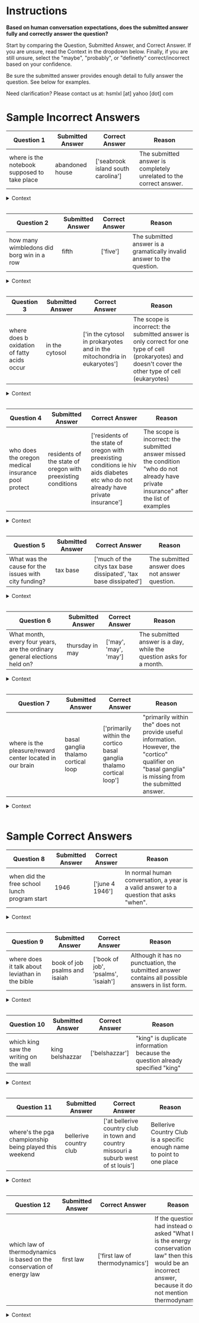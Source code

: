 # Instructions 

**Based on human conversation expectations, does the submitted answer fully and correctly answer the question?**

Start by comparing the Question, Submitted Answer, and Correct Answer. If you are unsure, read the Context in the dropdown below. Finally, if you are still unsure, select the "maybe", "probably", or "definetly" correct/incorrect based on your confidence.

Be sure the submitted answer provides enough detail to fully answer the question. See below for examples.

Need clarification? Please contact us at: hsmlxl [at] yahoo [dot] com


# Sample Incorrect Answers


| Question 1 | Submitted Answer | Correct Answer | Reason |
|----------|------------------|----------------|--------|
| where is the notebook supposed to take place | abandoned house | ['seabrook island south carolina'] | The submitted answer is completely unrelated to the correct answer. |

<details><summary>Context</summary> In 1940, Seabrook Island, South Carolina, Noah Calhoun is smitten with 17 year old heiress Allison "Allie " Hamilton after seeing her at a carnival, and they have a summer love affair. Noah takes Allie to an abandoned house that he intends to buy for them. They try to make love, but are interrupted by Noah's friend Fin with the news that Allie's parents have the police looking for her. </details>
<br>


| Question 2 | Submitted Answer | Correct Answer | Reason |
|----------|------------------|----------------|--------|
| how many wimbledons did borg win in a row | fifth | ['five'] | The submitted answer is a gramatically invalid answer to the question.  |

<details><summary>Context</summary> Borg won his fifth consecutive Wimbledon singles title, the 1980 Wimbledon Men's Singles final, by defeating McEnroe in a five - set match, often cited as the best Wimbledon final ever played -- the only comparable match being the 2008 Federer -- Nadal final. Having lost the opening set to an all - out McEnroe assault, Borg took the next two and had two championship points at 5 -- 4 in the fourth. However, McEnroe averted disaster and went on to level the match in Wimbledon's most memorable 34 - point tiebreaker, which he won 18 -- 16. In the fourth - set tiebreak, McEnroe saved five match points, and Borg six set points, before McEnroe won the set. Björn served first to begin the 5th set and fell behind 15 -- 40. Borg then won 19 straight points on serve in the deciding set and prevailed after 3 hours, 53 minutes. Borg himself commented years later that this was the first time that he was afraid that he would lose, as well as feeling that it was the beginning of the end of his dominance. </details>
<br>


| Question 3 | Submitted Answer | Correct Answer | Reason |
|----------|------------------|----------------|--------|
| where does b oxidation of fatty acids occur | in the cytosol | ['in the cytosol in prokaryotes and in the mitochondria in eukaryotes'] | The scope is incorrect: the submitted answer is only correct for one type of cell (prokaryotes) and doesn't cover the other type of cell (eukaryotes) |

<details><summary>Context</summary> In biochemistry and metabolism, beta - oxidation is the catabolic process by which fatty acid molecules are broken down in the cytosol in prokaryotes and in the mitochondria in eukaryotes to generate acetyl - CoA, which enters the citric acid cycle, and NADH and FADH, which are co-enzymes used in the electron transport chain. It is named as such because the beta carbon of the fatty acid undergoes oxidation to a carbonyl group. Beta - oxidation is primarily facilitated by the mitochondrial trifunctional protein, an enzyme complex associated with the inner mitochondrial membrane, although some fatty acids are oxidized in peroxisomes.  </details>
<br>
 

| Question 4 | Submitted Answer | Correct Answer | Reason |
|----------|------------------|----------------|--------|
| who does the oregon medical insurance pool protect | residents of the state of oregon with preexisting conditions | ['residents of the state of oregon with preexisting conditions ie hiv aids diabetes etc who do not already have private insurance'] |	 The scope is incorrect: the submitted answer missed the condition "who do not already have private insurance" after the list of examples |

<details><summary>Context</summary> The Oregon Medical Insurance Pool  (OMIP), instituted in 1987, is designed to provide medical insurance coverage for residents of the state of Oregon with pre-existing conditions  (i.e. HIV / AIDS, diabetes, etc.) who do not already have private insurance. OMIP is administered by Oregon's Office of Private Health Partnerships through Blue Cross / Blue Shield. It functions similarly to other private insurance.  </details>
<br>


| Question 5 | Submitted Answer | Correct Answer | Reason |
|----------|------------------|----------------|--------|
| What was the cause for the issues with city funding? | tax base | ['much of the citys tax base dissipated', 'tax base dissipated'] |	 The submitted answer does not answer question. |

<details><summary>Context</summary> Much of the city's tax base dissipated, leading to problems with funding education, sanitation, and traffic control within the city limits. In addition, residents in unincorporated suburbs had difficulty obtaining municipal services, such as sewage and building code enforcement. In 1958, a study recommended that the city of Jacksonville begin annexing outlying communities in order to create the needed tax base to improve services throughout the county. Voters outside the city limits rejected annexation plans in six referendums between 1960 and 1965. </details>
<br>
 

| Question 6 | Submitted Answer | Correct Answer | Reason |
|----------|------------------|----------------|--------|
| What month, every four years, are the ordinary general elections held on? | thursday in may | ['may', 'may', 'may'] |	 The submitted answer is a day, while the question asks for a month. |

<details><summary>Context</summary> Under the Scotland Act 1998, ordinary general elections for the Scottish Parliament are held on the first Thursday in May every four years (1999, 2003, 2007 and so on). The date of the poll may be varied by up to one month either way by the Monarch on the proposal of the Presiding Officer. If the Parliament itself resolves that it should be dissolved (with at least two-thirds of the Members voting in favour), or if the Parliament fails to nominate one of its members to be First Minister within 28 days of a General Election or of the position becoming vacant, the Presiding Officer proposes a date for an extraordinary general election and the Parliament is dissolved by the Queen by royal proclamation. Extraordinary general elections are in addition to ordinary general elections, unless held less than six months before the due date of an ordinary general election, in which case they supplant it. The following ordinary election reverts to the first Thursday in May, a multiple of four years after 1999 (i.e., 5 May 2011, 7 May 2015, etc.). </details>
<br>


| Question 7 | Submitted Answer | Correct Answer | Reason |
|----------|------------------|----------------|--------|
| where is the pleasure/reward center located in our brain | basal ganglia thalamo cortical loop | ['primarily within the cortico basal ganglia thalamo cortical loop'] | "primarily within the" does not provide useful information. However, the "cortico" qualifier on "basal ganglia" is missing from the submitted answer. |

<details><summary>Context</summary> The brain structures that compose the reward system are located primarily within the cortico - basal ganglia - thalamo - cortical loop; the basal ganglia portion of the loop drives activity within the reward system. Most of the pathways that connect structures within the reward system are glutamatergic interneurons, GABAergic medium spiny neurons, and dopaminergic projection neurons, although other types of projection neurons contribute  (e.g., orexinergic projection neurons). The reward system includes the ventral tegmental area, ventral striatum  (i.e., the nucleus accumbens and olfactory tubercle), dorsal striatum  (i.e., the caudate nucleus and putamen), substantia nigra  (i.e., the pars compacta and pars reticulata), prefrontal cortex, anterior cingulate cortex, insular cortex, hippocampus, hypothalamus  (particularly, the orexinergic nucleus in the lateral hypothalamus), thalamus  (multiple nuclei), subthalamic nucleus, globus pallidus  (both external and internal), ventral pallidum, parabrachial nucleus, amygdala, and the remainder of the extended amygdala. The dorsal raphe nucleus and cerebellum appear to modulate some forms of reward - related cognition  (i.e., associative learning, motivational salience, and positive emotions) and behaviors as well.  </details>
<br>


# Sample Correct Answers


| Question 8 | Submitted Answer | Correct Answer | Reason |
|----------|------------------|----------------|--------|
| when did the free school lunch program start | 1946 | ['june 4 1946'] | In normal human conversation, a year is a valid answer to a question that asks "when". |

<details><summary>Context</summary> The Richard B. Russell National School Lunch Act  (79 P.L. 396, 60 Stat. 230) is a United States federal law that created the National School Lunch Program  (NSLP) to provide low - cost or free school lunch meals to qualified students through subsidies to schools. The program was established as a way to prop up food prices by absorbing farm surpluses, while at the same time providing food to school age children. It was named after Richard Russell, Jr., signed into law by President Harry S. Truman in 1946, and entered the federal government into schools dietary programs on June 4, 1946.  </details>
<br>


| Question 9 | Submitted Answer | Correct Answer | Reason |
|----------|------------------|----------------|--------|
| where does it talk about leviathan in the bible | book of job psalms and isaiah | ['book of job', 'psalms', 'isaiah'] |	 Although it has no punctuation, the submitted answer contains all possible answers in list form. |

<details><summary>Context</summary> Leviathan  (/ lɪˈvaɪ. əθən /; Hebrew: לִוְיָתָן, Modern Livyatan, Tiberian Liwyāṯān) is a sea monster referenced in the Hebrew Bible in the Book of Job, Psalms, and Isaiah.  </details>
<br>
 

| Question 10 | Submitted Answer | Correct Answer | Reason |
|----------|------------------|----------------|--------|
| which king saw the writing on the wall | king belshazzar | ['belshazzar'] |	 "king" is duplicate information because the question already specified "king" |

<details><summary>Context</summary> King Belshazzar holds a great feast for a thousand of his lords, and commands that the Temple vessels from Jerusalem be brought in so that they can drink from them, but as the Babylonians drink, a hand appears and writes on the wall. Belshazzar calls for his magicians and diviners to interpret the writing, but they are unable even to read them. The queen advises Belshazzar to send for Daniel, renowned for his wisdom. Daniel is brought in, and the king offers to make him third in rank in the kingdom if he can interpret the writing. Daniel declines the honour, but agrees to the request. He reminds Belshazzar that Nebuchadnezzar's greatness was the gift of God, and that when he became arrogant God threw him down until he learned humility: "the Most High God has sovereignty over the kingdom of mortals, and sets over it whomever He will. " Belshazzar has drunk from the vessels of God's Temple and praised his idols, but he has not given honour to God, and so God sent this hand and wrote these words:  </details>
<br>


| Question 11 | Submitted Answer | Correct Answer | Reason |
|----------|------------------|----------------|--------|
| where's the pga championship being played this weekend | bellerive country club | ['at bellerive country club in town and country missouri a suburb west of st louis'] |	 Bellerive Country Club is a specific enough name to point to one place |

<details><summary>Context</summary> The 2018 PGA Championship was the 100th PGA Championship, held on August 9 -- 12 at Bellerive Country Club in Town and Country, Missouri, a suburb west of St. Louis. This was the second PGA Championship  (1992) and third major  (1965 U.S. Open) held at Bellerive. It was also the last to be held in the month of August. Just before the 2017 tournament, the PGA announced that the Championship will move to May in 2019.  </details>
<br>


| Question 12 | Submitted Answer | Correct Answer | Reason |
|----------|------------------|----------------|--------|
| which law of thermodynamics is based on the conservation of energy law | first law | ['first law of thermodynamics'] | If the question had instead only asked "What law is the energy conservation law" then this would be an incorrect answer, because it does not mention thermodynamics |

<details><summary>Context</summary>  Zeroth law of thermodynamics: If two systems are in thermal equilibrium with a third system, they are in thermal equilibrium with each other. This law helps define the concept of temperature.   First law of thermodynamics: When energy passes, as work, as heat, or with matter, into or out from a system, the system's internal energy changes in accord with the law of conservation of energy. Equivalently, perpetual motion machines of the first kind  (machines that produce work with no energy input) are impossible.   Second law of thermodynamics: In a natural thermodynamic process, the sum of the entropies of the interacting thermodynamic systems increases. Equivalently, perpetual motion machines of the second kind  (machines that spontaneously convert thermal energy into mechanical work) are impossible.   Third law of thermodynamics: The entropy of a system approaches a constant value as the temperature approaches absolute zero. With the exception of non-crystalline solids  (glasses) the entropy of a system at absolute zero is typically close to zero, and is equal to the natural logarithm of the product of the quantum ground states.   </details>

